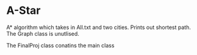 # A-Star
A* algorithm which takes in All.txt and two cities. Prints out shortest path.
The Graph class is unutlised.

The FinalProj class conatins the main class

